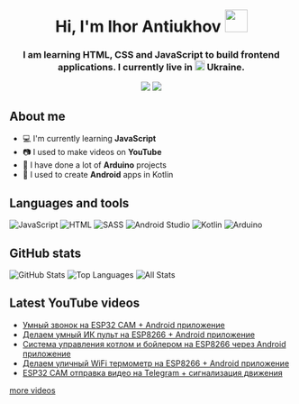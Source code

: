 <div align="center">
<h1>Hi, I'm Ihor Antiukhov <img src="https://user-images.githubusercontent.com/33700292/101157406-eec79080-35de-11eb-9543-5c57727a309b.gif" width="40"></h1>
<h3>I am learning <strong>HTML</strong>, <strong>CSS</strong> and <strong>JavaScript</strong> to build frontend applications. I currently live in <img src="https://upload.wikimedia.org/wikipedia/commons/thumb/4/49/Flag_of_Ukraine.svg/255px-Flag_of_Ukraine.svg.png" width="18"> Ukraine.</h3>

<a href="https://www.youtube.com/channel/UCCCJ-h7zSm2gPA1MIZSeYPQ" target="_blank"><img src="https://img.shields.io/badge/YouTube-FF0000?style=for-the-badge&logo=youtube&logoColor=white"></a>
<a href="https://t.me/ihorantiukhov" target="_blank"><img src="https://img.shields.io/badge/Telegram-2CA5E0?style=for-the-badge&logo=telegram&logoColor=white"></a>
</div>

## About me

+ :computer: I'm currently learning **JavaScript**
+ :camera: I used to make videos on **YouTube**
+ :robot: I have done a lot of **Arduino** projects
+ :iphone: I used to create **Android** apps in Kotlin

## Languages and tools

![JavaScript](https://img.shields.io/badge/JavaScript-F7DF1E?style=for-the-badge&logo=javascript&logoColor=black)
![HTML](https://img.shields.io/badge/HTML5-E34F26?style=for-the-badge&logo=html5&logoColor=white)
![SASS](https://img.shields.io/badge/Sass-CC6699?style=for-the-badge&logo=sass&logoColor=white)
![Android Studio](https://img.shields.io/badge/Android_Studio-3DDC84?style=for-the-badge&logo=android-studio&logoColor=white)
![Kotlin](https://img.shields.io/badge/Kotlin-0095D5?&style=for-the-badge&logo=kotlin&logoColor=white)
![Arduino](https://img.shields.io/badge/Arduino-00979D?style=for-the-badge&logo=Arduino&logoColor=white)

## GitHub stats

![GitHub Stats](https://github-profile-summary-cards.vercel.app/api/cards/profile-details?username=IhorAntiukhov&theme=react)
![Top Languages](https://github-profile-summary-cards.vercel.app/api/cards/repos-per-language?username=IhorAntiukhov&theme=react)
![All Stats](https://github-profile-summary-cards.vercel.app/api/cards/stats?username=IhorAntiukhov&theme=react)

## Latest YouTube videos

<!-- YOUTUBE:START -->
- [Умный звонок на ESP32 CAM + Android приложение](https://www.youtube.com/watch?v=1FJSTyXEtSo)
- [Делаем умный ИК пульт на ESP8266 + Android приложение](https://www.youtube.com/watch?v=lcF6zeZ8F9g)
- [Система управления котлом и бойлером на ESP8266 через Android приложение](https://www.youtube.com/watch?v=cq129xrJ70Y)
- [Делаем уличный WiFi термометр на ESP8266 + Android приложение](https://www.youtube.com/watch?v=DzB9ES87Y24)
- [ESP32 CAM отправка видео на Telegram + сигнализация движения](https://www.youtube.com/watch?v=zScDrxy6sTA)
<!-- YOUTUBE:END -->

[more videos](https://www.youtube.com/channel/UCCCJ-h7zSm2gPA1MIZSeYPQ)
